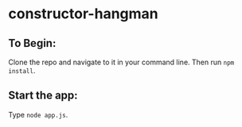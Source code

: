 # constructor-hangman

## To Begin:
Clone the repo and navigate to it in your command line. Then run
`npm install`.

## Start the app:
Type `node app.js`.